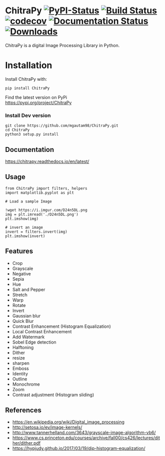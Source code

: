 # ChitraPy [![PyPI-Status](https://img.shields.io/badge/pypi-ChitraPy-blue)](https://pypi.org/project/ChitraPy) [![Build Status](https://travis-ci.com/mgautam98/ChitraPy.svg?branch=master)](https://travis-ci.com/mgautam98/ChitraPy)  [![codecov](https://codecov.io/gh/mgautam98/ChitraPy/branch/master/graph/badge.svg)](https://codecov.io/gh/mgautam98/ChitraPy) [![Documentation Status](https://readthedocs.org/projects/chitrapy/badge/?version=latest)](https://chitrapy.readthedocs.io/en/latest/?badge=latest) [![Downloads](https://pepy.tech/badge/chitrapy)](https://pepy.tech/project/chitrapy)

 
ChitraPy is a digital Image Processing Library in Python.

# Installation
Install ChitraPy with:
```
pip install ChitraPy
```
Find the latest version on PyPi  
https://pypi.org/project/ChitraPy

### Install Dev version
```
git clone https://github.com/mgautam98/ChitraPy.git
cd ChitraPy
python3 setup.py install
```
## Documentation
https://chitrapy.readthedocs.io/en/latest/


## Usage
```
from ChitraPy import filters, helpers
import matplotlib.pyplot as plt

# Load a sample Image

!wget https://i.imgur.com/D24n5DL.png
img = plt.imread('./D24n5DL.png')
plt.imshow(img)

# invert an image
invert = filters.invert(img)
plt.imshow(invert)
```

## Features

* Crop
* Grayscale
* Negative
* Sepia
* Hue
* Salt and Pepper
* Stretch
* Warp
* Rotate
* Invert
* Gaussian blur
* Quick Blur
* Contrast Enhancement (Histogram Equalization)
* Local Contrast Enhancement
* Add Watermark
* Sobel Edge detection
* Halftoning
* Dither
* resize
* sharpen
* Emboss
* Identity
* Outline
* Monochrome
* Zoom
* Contrast adjustment (Histogram sliding)


## References

* https://en.wikipedia.org/wiki/Digital_image_processing
* http://setosa.io/ev/image-kernels/
* http://www.tannerhelland.com/3643/grayscale-image-algorithm-vb6/
* https://www.cs.princeton.edu/courses/archive/fall00/cs426/lectures/dither/dither.pdf
* https://hypjudy.github.io/2017/03/19/dip-histogram-equalization/
